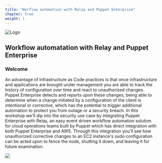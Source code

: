 ```yaml
---
title: "Worflow automation with Relay and Puppet Enterprise" 
chapter: true
weight: 1
---
```


![Logo](/images/logo-combined.png)

## Workflow automatation with Relay and Puppet Enterprise

### Welcome

An advantage of Infrastructure as Code practices is that once infrastructure and applications are brought under management you are able to track the history of configuration over time and react to unauthorized changes. Puppet Enterprise detects and reports upon these changes, being able to determine when a change initiated by a configuration of the client is intentional or corrective, which has the potential to trigger additional automation to protect you from outage or a security breach. In this workshop we'll dip into the security use case by integrating Puppet Enterprise with Relay, an easy event driven workflow automation solution for cloud operations teams built by Puppet which has direct integration with both Puppet Enterprise and AWS. Through this integration you'll see how unauthorized corrective changes to an EC2 instance's sudo configuration can be acted upon to fence the node, shutting it down, and leaving it for future examination.

<a href="https://aws.amazon.com/marketplace/pp/prodview-df2wt3ipoydbe?&trk=el_a134p000003yrYeAAI&trkCampaign=AWSMP_pdp_dev_x_dg&sc_channel=el&sc_campaign=el_awsmp_mult&sc_outcome=Marketplace" target="_blank"><img src="/images/setup/available-in-awsmp-badge.png"></a>